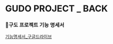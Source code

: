 # GUDO PROJECT _ BACK

### 📌구도 프로젝트 기능 명세서
[기능명세서_구글드라이브](https://docs.google.com/spreadsheets/d/1OgfDMLiqQ4jEFv5xndl5UJOr1cbAHMWNKhPFuT0ZA_Q/edit?usp=drive_link)
